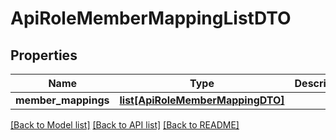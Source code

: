 # ApiRoleMemberMappingListDTO

## Properties

| Name                | Type                                                            | Description | Notes      |
| ------------------- | --------------------------------------------------------------- | ----------- | ---------- |
| **member_mappings** | [**list[ApiRoleMemberMappingDTO]**](ApiRoleMemberMappingDTO.md) |             | [optional] |

[[Back to Model list]](../README.md#documentation-for-models) [[Back to API list]](../README.md#documentation-for-api-endpoints) [[Back to README]](../README.md)
